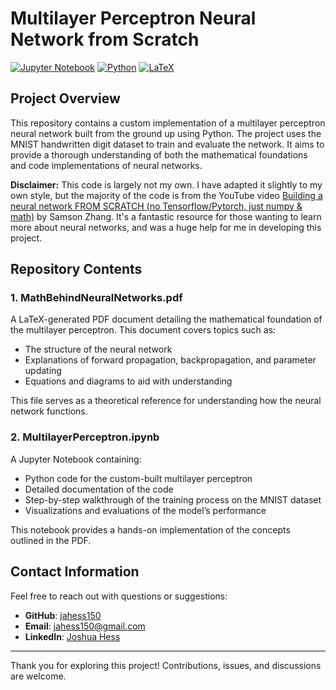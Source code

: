 # Multilayer Perceptron Neural Network from Scratch

[![Jupyter Notebook](https://img.shields.io/badge/Jupyter_Notebook-F37626?style=for-the-badge&logo=jupyter&logoColor=white)](https://jupyter.org/)
[![Python](https://img.shields.io/badge/Python-3776AB?style=for-the-badge&logo=python&logoColor=white)](https://python.org/)
[![LaTeX](https://img.shields.io/badge/LaTeX-008080?style=for-the-badge&logo=latex&logoColor=white)](https://www.latex-project.org/)

## Project Overview

This repository contains a custom implementation of a multilayer perceptron neural network built from the ground up using Python. The project uses the MNIST handwritten digit dataset to train and evaluate the network. It aims to provide a thorough understanding of both the mathematical foundations and code implementations of neural networks.

**Disclaimer:** This code is largely not my own. I have adapted it slightly to my own style, but the majority of the code is from the YouTube video [Building a neural network FROM SCRATCH (no Tensorflow/Pytorch, just numpy & math)](https://www.youtube.com/watch?v=w8yWXqWQYmU&t=640s&ab_channel=SamsonZhang) by Samson Zhang. It's a fantastic resource for those wanting to learn more about neural networks, and was a huge help for me in developing this project. 

## Repository Contents

### 1. **MathBehindNeuralNetworks.pdf**
A LaTeX-generated PDF document detailing the mathematical foundation of the multilayer perceptron. This document covers topics such as:
- The structure of the neural network
- Explanations of forward propagation, backpropagation, and parameter updating
- Equations and diagrams to aid with understanding

This file serves as a theoretical reference for understanding how the neural network functions.

### 2. **MultilayerPerceptron.ipynb**
A Jupyter Notebook containing:
- Python code for the custom-built multilayer perceptron
- Detailed documentation of the code
- Step-by-step walkthrough of the training process on the MNIST dataset
- Visualizations and evaluations of the model’s performance

This notebook provides a hands-on implementation of the concepts outlined in the PDF.

## Contact Information

Feel free to reach out with questions or suggestions:

- **GitHub**: [jahess150](https://github.com/jahess150)
- **Email**: [jahess150@gmail.com](mailto:jahess150@gmail.com)
- **LinkedIn**: [Joshua Hess]([https://linkedin.com/in/jahess150](https://www.linkedin.com/in/joshua-hess-5748b8173/))

---

Thank you for exploring this project! Contributions, issues, and discussions are welcome.
